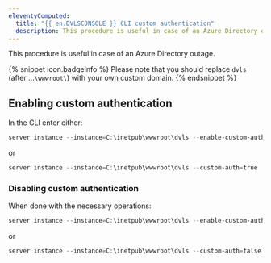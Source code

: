 ```yaml
---
eleventyComputed:
  title: "{{ en.DVLSCONSOLE }} CLI custom authentication"
  description: This procedure is useful in case of an Azure Directory outage.
---
```

This procedure is useful in case of an Azure Directory outage.

{% snippet icon.badgeInfo %}
Please note that you should replace `dvls` (after ...`\wwwroot\`) with your own custom domain.
{% endsnippet %}

## Enabling custom authentication
In the CLI enter either:
```powershell
server instance --instance=C:\inetpub\wwwroot\dvls --enable-custom-authentication=true
```
or
```powershell
server instance --instance=C:\inetpub\wwwroot\dvls --custom-auth=true
```

### Disabling custom authentication
When done with the necessary operations:
```powershell
server instance --instance=C:\inetpub\wwwroot\dvls --enable-custom-authentication=false
```
or
```powershell
server instance --instance=C:\inetpub\wwwroot\dvls --custom-auth=false
```
